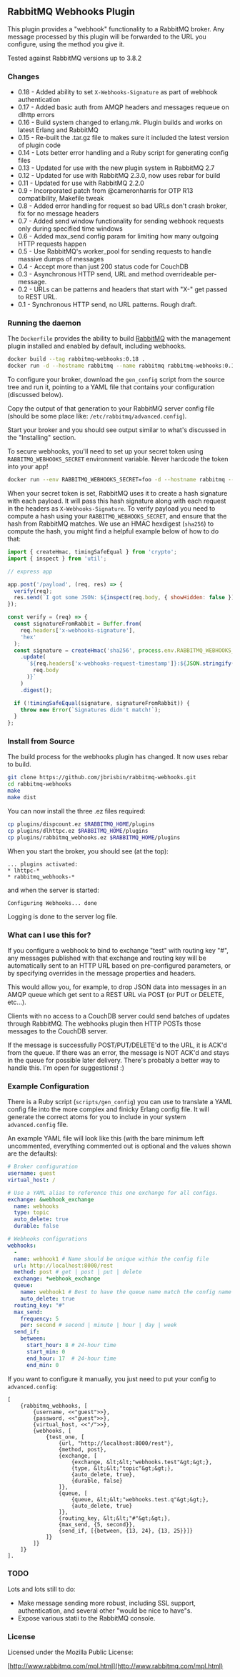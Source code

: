 ## RabbitMQ Webhooks Plugin

This plugin provides a "webhook" functionality to a RabbitMQ broker. 
Any message processed by this plugin will be forwarded to the URL 
you configure, using the method you give it. 

Tested against RabbitMQ versions up to 3.8.2

### Changes

* 0.18 - Added ability to set `X-Webhooks-Signature` as part of webhook authentication
* 0.17 - Added basic auth from AMQP headers and messages requeue on dlhttp errors
* 0.16 - Build system changed to erlang.mk. Plugin builds and works on latest Erlang and RabbitMQ
* 0.15 - Re-built the .tar.gz file to makes sure it included the latest version of plugin code
* 0.14 - Lots better error handling and a Ruby script for generating config files
* 0.13 - Updated for use with the new plugin system in RabbitMQ 2.7
* 0.12 - Updated for use with RabbitMQ 2.3.0, now uses rebar for build
* 0.11 - Updated for use with RabbitMQ 2.2.0
* 0.9 - Incorporated patch from @cameronharris for OTP R13 compatibility, Makefile tweak
* 0.8 - Added error handling for request so bad URLs don't crash broker, fix for no message headers
* 0.7 - Added send window functionality for sending webhook requests only during specified time windows
* 0.6 - Added max_send config param for limiting how many outgoing HTTP requests happen
* 0.5 - Use RabbitMQ's worker_pool for sending requests to handle massive dumps of messages
* 0.4 - Accept more than just 200 status code for CouchDB
* 0.3 - Asynchronous HTTP send, URL and method overrideable per-message.
* 0.2 - URLs can be patterns and headers that start with "X-" get passed to REST URL.
* 0.1 - Synchronous HTTP send, no URL patterns. Rough draft.


### Running the daemon

The `Dockerfile` provides the ability to build [RabbitMQ](https://hub.docker.com/_/rabbitmq) with the management plugin installed and enabled by default, including webhooks.

```bash
docker build --tag rabbitmq-webhooks:0.18 .
docker run -d --hostname rabbitmq --name rabbitmq rabbitmq-webhooks:0.18
```

To configure your broker, download the `gen_config` script from the source tree and run it, pointing 
to a YAML file that contains your configuration (discussed below).

Copy the output of that generation to your RabbitMQ server config file (should be some place like: 
`/etc/rabbitmq/advanced.config`).

Start your broker and you should see output similar to what's discussed in the "Installing" section.

To secure webhooks, you'll need to set up your secret token using `RABBITMQ_WEBHOOKS_SECRET` environment variable. Never hardcode the token into your app!

```bash
docker run --env RABBITMQ_WEBHOOKS_SECRET=foo -d --hostname rabbitmq --name rabbitmq rabbitmq-webhooks:0.18
```

When your secret token is set, RabbitMQ uses it to create a hash signature with each payload. It will pass this hash signature along with each request in the headers as `X-Webhooks-Signature`.
To verify payload you need to compute a hash using your `RABBITMQ_WEBHOOKS_SECRET`, and ensure that the hash from RabbitMQ matches. We use an HMAC hexdigest (`sha256`) to compute the hash, you  might find a helpful example below of how to do that:

```js
import { createHmac, timingSafeEqual } from 'crypto';
import { inspect } from 'util';

// express app

app.post('/payload', (req, res) => {
  verify(req);
  res.send(`I got some JSON: ${inspect(req.body, { showHidden: false })}`);
});

const verify = (req) => {
  const signatureFromRabbit = Buffer.from(
    req.headers['x-webhooks-signature'],
    'hex'
  );
  const signature = createHmac('sha256', process.env.RABBITMQ_WEBHOOKS_SECRET)
    .update(
      `${req.headers['x-webhooks-request-timestamp']}:${JSON.stringify(
        req.body
      )}`
    )
    .digest();

  if (!timingSafeEqual(signature, signatureFromRabbit)) {
    throw new Error(`Signatures didn't match!`);
  }
};

```

### Install from Source

The build process for the webhooks plugin has changed. It now uses rebar to build.

```bash
git clone https://github.com/jbrisbin/rabbitmq-webhooks.git
cd rabbitmq-webhooks
make
make dist
```

You can now install the three .ez files required:

```bash
cp plugins/dispcount.ez $RABBITMQ_HOME/plugins
cp plugins/dlhttpc.ez $RABBITMQ_HOME/plugins
cp plugins/rabbitmq_webhooks.ez $RABBITMQ_HOME/plugins
```

When you start the broker, you should see (at the top):

```
... plugins activated:
* lhttpc-*
* rabbitmq_webhooks-*
```

and when the server is started:

```
Configuring Webhooks... done
```

Logging is done to the server log file.

### What can I use this for?

If you configure a webhook to bind to exchange "test" with routing key 
"#", any messages published with that exchange and routing key will be 
automatically sent to an HTTP URL based on pre-configured parameters, or 
by specifying overrides in the message properties and headers.

This would allow you, for example, to drop JSON data into messages in an 
AMQP queue which get sent to a REST URL via POST (or PUT or DELETE, etc...). 

Clients with no access to a CouchDB server could send batches of updates 
through RabbitMQ. The webhooks plugin then HTTP POSTs those messages to the 
CouchDB server.

If the message is successfully POST/PUT/DELETE'd to the URL, it is ACK'd 
from the queue. If there was an error, the message is NOT ACK'd and stays in 
the queue for possible later delivery. There's probably a better way to handle 
this. I'm open for suggestions! :)

### Example Configuration

There is a Ruby script (`scripts/gen_config`) you can use to translate 
a YAML config file into the more complex and finicky Erlang config file. It will generate 
the correct atoms for you to include in your system `advanced.config` file.

An example YAML file will look like this (with the bare minimum left uncommented,
everything commented out is optional and the values shown are the defaults):

```yaml
# Broker configuration
username: guest
virtual_host: /

# Use a YAML alias to reference this one exchange for all configs.
exchange: &webhook_exchange
  name: webhooks
  type: topic
  auto_delete: true
  durable: false

# Webhooks configurations
webhooks:
  -
  name: webhook1 # Name should be unique within the config file
  url: http://localhost:8000/rest
  method: post # get | post | put | delete
  exchange: *webhook_exchange
  queue:
    name: webhook1 # Best to have the queue name match the config name
    auto_delete: true
  routing_key: "#"
  max_send:
    frequency: 5
    per: second # second | minute | hour | day | week
  send_if:
    between:
      start_hour: 8 # 24-hour time
      start_min: 0
      end_hour: 17  # 24-hour time
      end_min: 0
```

If you want to configure it manually, you just need to put your config to `advanced.config`:
```
[
	{rabbitmq_webhooks, [
		{username, <<"guest">>},
		{password, <<"guest">>},
		{virtual_host, <<"/">>},
		{webhooks, [
			{test_one, [
				{url, "http://localhost:8000/rest"},
				{method, post},
				{exchange, [
					{exchange, &lt;&lt;"webhooks.test"&gt;&gt;},
					{type, &lt;&lt;"topic"&gt;&gt;},
					{auto_delete, true},
					{durable, false}
				]},
				{queue, [
					{queue, &lt;&lt;"webhooks.test.q"&gt;&gt;},
					{auto_delete, true}
				]},
				{routing_key, &lt;&lt;"#"&gt;&gt;},
				{max_send, {5, second}},
				{send_if, [{between, {13, 24}, {13, 25}}]}
			]}
		]}
	]}
].
```

### TODO

Lots and lots still to do:

* Make message sending more robust, including SSL support, authentication, 
  and several other "would be nice to have"s.
* Expose various statii to the RabbitMQ console.

### License

Licensed under the Mozilla Public License:

[http://www.rabbitmq.com/mpl.html](http://www.rabbitmq.com/mpl.html)
